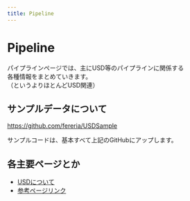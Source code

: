 ```yaml
---
title: Pipeline
---
```

# Pipeline

パイプラインページでは、主にUSD等のパイプラインに関係する  
各種情報をまとめていきます。  
（というよりほとんどUSD関連）  
  
## サンプルデータについて

https://github.com/fereria/USDSample  
  
サンプルコードは、基本すべて上記のGitHubにアップします。  

## 各主要ページとか

* [USDについて](USD/02_whats_USD.md)
* [参考ページリンク](99_link.md)